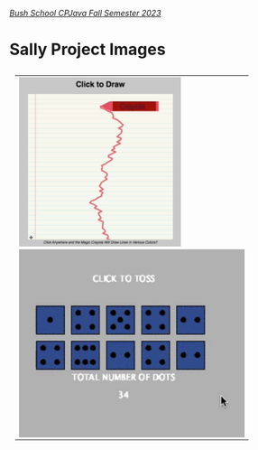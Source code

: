 [_Bush School CPJava Fall Semester 2023_](https://chandrunarayan.github.io/cpjava/)


# Sally Project Images

<table style="padding:10px">
<tr>
    
 
  <td>
    <img src="./giftable/sally.gif" align="left" alt="2" height = 300px>
  </td>

<tr>
  <td>
    <img src="./giftable/sallydice.gif" align="left" alt="2" width = 400px>
  </td>

</tr>
</table>


